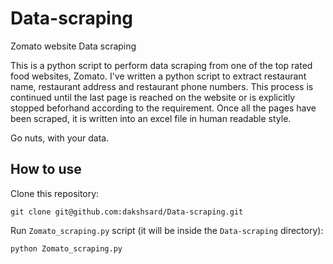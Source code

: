# Data-scraping
Zomato website Data scraping

This is a python script to perform data scraping from one of the top rated food websites, Zomato.
I've written a python script to extract restaurant name, restaurant address and restaurant phone numbers.
This process is continued until the last page is reached on the website or is explicitly stopped beforhand according to the requirement.
Once all the pages have been scraped, it is written into an excel file in human readable style.

Go nuts, with your data.

## How to use

Clone this repository:

```commandline
git clone git@github.com:dakshsard/Data-scraping.git
```

Run `Zomato_scraping.py` script (it will be inside the `Data-scraping` directory):

```commandline
python Zomato_scraping.py
```
